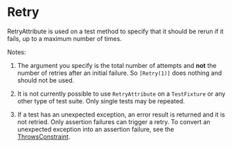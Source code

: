 # Retry


RetryAttribute is used on a test method to specify that it should be rerun if it fails, up to a maximum number of times.

Notes:

1. The argument you specify is the total number of attempts and __not__ the number of retries after an initial failure. So `[Retry(1)]` does nothing and should not be used.

2. It is not currently possible to use `RetryAttribute` on a `TestFixture` or any other type of test suite. Only single tests may be repeated.

3. If a test has an unexpected exception, an error result is returned and it is not retried. Only assertion failures can trigger a retry. To convert an unexpected exception into an assertion failure, see the [ThrowsConstraint](xref:ThrowsConstraint).

